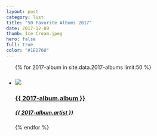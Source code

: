 ```yaml
---
layout: post
category: list
title: "50 Favorite Albums 2017"
date: 2017-12-09
thumb: Ice Cream.jpeg
hero: false
full: true
color: "#1ED760"
---
```


<ul class="list article-list list-grid list-grid-numbered list-shadow">
  {% for 2017-album in site.data.2017-albums limit:50 %}
  <li class="list-item">
    <a href="{{ 2017-album.link }}">
      <h5 class="list-rank"></h5>
      <img src="/img/albums/{{ 2017-album.album }}.jpeg" class="list-image">
      <h3 class="list-title">{{ 2017-album.album }}</h3>
      <h5>{{ 2017-album.artist }}</h5>
    </a>
  </li>
  {% endfor %}
</ul>
